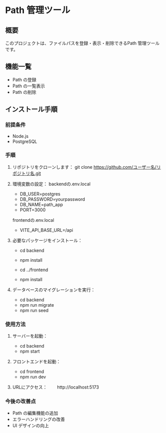 # Path 管理ツール

## 概要
このプロジェクトは、ファイルパスを登録・表示・削除できるPath 管理ツールです。

## 機能一覧
- Path の登録
- Path の一覧表示
- Path の削除

## インストール手順

### 前提条件
- Node.js 
- PostgreSQL

### 手順
1. リポジトリをクローンします：
   git clone https://github.com/ユーザー名/リポジトリ名.git

2. 環境変数の設定：
   backendの.env.local
   - DB_USER=postgres
   - DB_PASSWORD=yourpassword
   - DB_NAME=path_app
   - PORT=3000

   frontendの.env.local
   - VITE_API_BASE_URL=/api

3. 必要なパッケージをインストール：
   - cd backend
   - npm install

   - cd ../frontend
   - npm install

4. データベースのマイグレーションを実行：
   - cd backend
   - npm run migrate
   - npm run seed

### 使用方法
1. サーバーを起動：
   - cd backend
   - npm start

2. フロントエンドを起動：
   - cd frontend
   - npm run dev

3. URLにアクセス：
　　http://localhost:5173


### 今後の改善点
- Path の編集機能の追加
- エラーハンドリングの改善
- UI デザインの向上

